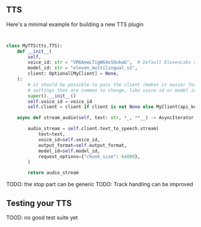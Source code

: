 ## TTS 

Here's a minimal example for building a new TTS plugin

```python


class MyTTS(tts.TTS):
    def __init__(
        self,
        voice_id: str = "VR6AewLTigWG4xSOukaG",  # Default ElevenLabs voice
        model_id: str = "eleven_multilingual_v2",
        client: Optional[MyClient] = None,
    ):
        # it should be possible to pass the client (makes it easier for users to customize things)
        # settings that are common to change, like voice id or model id should be configurable as well
        super().__init__()
        self.voice_id = voice_id
        self.client = client if client is not None else MyClient(api_key=api_key)

    async def stream_audio(self, text: str, *_, **__) -> AsyncIterator[bytes]:

        audio_stream = self.client.text_to_speech.stream(
            text=text,
            voice_id=self.voice_id,
            output_format=self.output_format,
            model_id=self.model_id,
            request_options={"chunk_size": 64000},
        )

        return audio_stream

```

TODO: the stop part can be generic
TODO: Track handling can be improved

## Testing your TTS

TOOD: no good test suite yet
